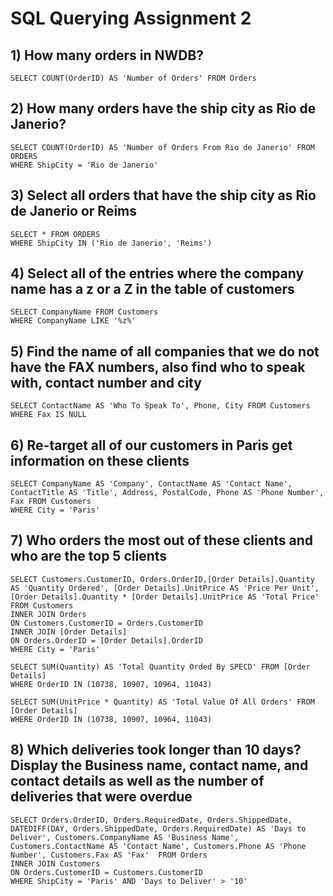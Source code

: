 # SQL Querying Assignment 2

## 1) How many orders in NWDB?
```
SELECT COUNT(OrderID) AS 'Number of Orders' FROM Orders
```
## 2) How many orders have the ship city as Rio de Janerio?
```
SELECT COUNT(OrderID) AS 'Number of Orders From Rio de Janerio' FROM ORDERS
WHERE ShipCity = 'Rio de Janerio'
```
## 3) Select all orders that have the ship city as Rio de Janerio or Reims
```
SELECT * FROM ORDERS
WHERE ShipCity IN ('Rio de Janerio', 'Reims')
```
## 4) Select all of the entries where the company name has a z or a Z in the table of customers
```
SELECT CompanyName FROM Customers
WHERE CompanyName LIKE '%z%'
```
## 5) Find the name of all companies that we do not have the FAX numbers, also find who to speak with, contact number and city
```
SELECT ContactName AS 'Who To Speak To', Phone, City FROM Customers
WHERE Fax IS NULL
```
## 6) Re-target all of our customers in Paris get information on these clients
```
SELECT CompanyName AS 'Company', ContactName AS 'Contact Name', ContactTitle AS 'Title', Address, PostalCode, Phone AS 'Phone Number', Fax FROM Customers
WHERE City = 'Paris'
```
## 7) Who orders the most out of these clients and who are the top 5 clients
```
SELECT Customers.CustomerID, Orders.OrderID,[Order Details].Quantity AS 'Quantity Ordered', [Order Details].UnitPrice AS 'Price Per Unit', [Order Details].Quantity * [Order Details].UnitPrice AS 'Total Price' FROM Customers 
INNER JOIN Orders
ON Customers.CustomerID = Orders.CustomerID
INNER JOIN [Order Details]
ON Orders.OrderID = [Order Details].OrderID
WHERE City = 'Paris'

SELECT SUM(Quantity) AS 'Total Quantity Orded By SPECD' FROM [Order Details]
WHERE OrderID IN (10738, 10907, 10964, 11043)

SELECT SUM(UnitPrice * Quantity) AS 'Total Value Of All Orders' FROM [Order Details]
WHERE OrderID IN (10738, 10907, 10964, 11043)
```
## 8) Which deliveries took longer than 10 days? Display the Business name, contact name, and contact details as well as the number of deliveries that were overdue
```
SELECT Orders.OrderID, Orders.RequiredDate, Orders.ShippedDate, DATEDIFF(DAY, Orders.ShippedDate, Orders.RequiredDate) AS 'Days to Deliver', Customers.CompanyName AS 'Business Name', Customers.ContactName AS 'Contact Name', Customers.Phone AS 'Phone Number', Customers.Fax AS 'Fax'  FROM Orders
INNER JOIN Customers
ON Orders.CustomerID = Customers.CustomerID
WHERE ShipCity = 'Paris' AND 'Days to Deliver' > '10'
```
